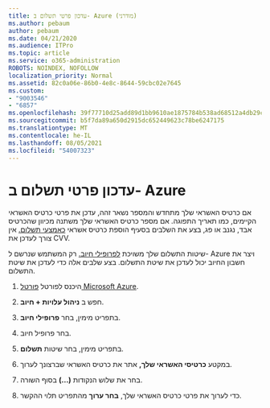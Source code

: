 ```yaml
---
title: עדכון פרטי תשלום ב- Azure (מודרני)
ms.author: pebaum
author: pebaum
ms.date: 04/21/2020
ms.audience: ITPro
ms.topic: article
ms.service: o365-administration
ROBOTS: NOINDEX, NOFOLLOW
localization_priority: Normal
ms.assetid: 82c0a06e-86b0-4e8c-8644-59cbc02e7645
ms.custom:
- "9003546"
- "6857"
ms.openlocfilehash: 39f77710d25add89d1bb9610ae1875784b538ad68512a4db29c1388e53e0fd75
ms.sourcegitcommit: b5f7da89a650d2915dc652449623c78be6247175
ms.translationtype: MT
ms.contentlocale: he-IL
ms.lasthandoff: 08/05/2021
ms.locfileid: "54007323"
---
```

# <a name="update-payment-details-in-azure"></a>עדכון פרטי תשלום ב- Azure

אם כרטיס האשראי שלך מתחדש והמספר נשאר זהה, עדכן את פרטי כרטיס האשראי הקיימים, כמו תאריך התפוגה. אם מספר כרטיס האשראי שלך משתנה מכיוון שהכרטיס אבד, נגנב או פג, בצע את השלבים בסעיף הוספת כרטיס אשראי [כאמצעי תשלום.](https://docs.microsoft.com/azure/cost-management-billing/manage/change-credit-card?WT.mc_id=Portal-Microsoft_Azure_Support#addcard) אין צורך לעדכן את CVV.

שיטות התשלום שלך משויכת [לפרופילי חיוב.](https://docs.microsoft.com/azure/billing/billing-how-to-change-credit-card?WT.mc_id=Portal-Microsoft_Azure_Support#change-payment-method-for-a-billing-profile) רק המשתמש שנרשם ל- Azure ויצר את חשבון החיוב יכול לעדכן את שיטת התשלום. בצע שלבים אלה כדי לעדכן את שיטת התשלום.

1. היכנס לפורטל [פורטל Microsoft Azure](https://portal.azure.com/).

2. חפש ב **ניהול עלויות + חיוב**.

3. בתפריט מימין, בחר **פרופילי חיוב**.

4. בחר פרופיל חיוב.

5. בתפריט מימין, בחר שיטות **תשלום**.

6. במקטע **כרטיסי האשראי שלך,** אתר את כרטיס האשראי שברצונך לערוך.
7. בחר את שלוש הנקודות **(...)** בסוף השורה.

8. כדי לערוך את פרטי כרטיס האשראי שלך,  **בחר ערוך**  מהתפריט תלוי ההקשר.

